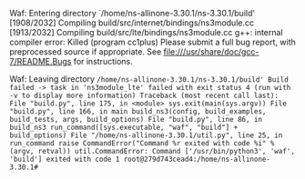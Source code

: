 Waf: Entering directory `/home/ns-allinone-3.30.1/ns-3.30.1/build'
[1908/2032] Compiling build/src/internet/bindings/ns3module.cc
[1913/2032] Compiling build/src/lte/bindings/ns3module.cc
g++: internal compiler error: Killed (program cc1plus)
Please submit a full bug report,
with preprocessed source if appropriate.
See <file:///usr/share/doc/gcc-7/README.Bugs> for instructions.

Waf: Leaving directory `/home/ns-allinone-3.30.1/ns-3.30.1/build'
Build failed
 -> task in 'ns3module_lte' failed with exit status 4 (run with -v to display more information)
Traceback (most recent call last):
  File "build.py", line 175, in <module>
    sys.exit(main(sys.argv))
  File "build.py", line 166, in main
    build_ns3(config, build_examples, build_tests, args, build_options)
  File "build.py", line 86, in build_ns3
    run_command([sys.executable, "waf", "build"] + build_options)
  File "/home/ns-allinone-3.30.1/util.py", line 25, in run_command
    raise CommandError("Command %r exited with code %i" % (argv, retval))
util.CommandError: Command ['/usr/bin/python3', 'waf', 'build'] exited with code 1
root@279d743cead4:/home/ns-allinone-3.30.1# `
